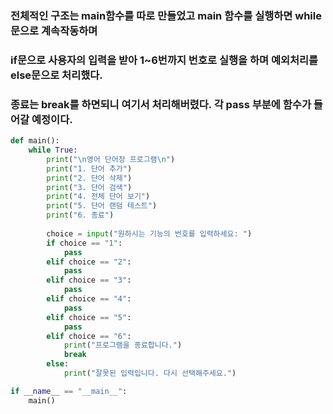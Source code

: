 
### 전체적인 구조는 main함수를 따로 만들었고 main 함수를 실행하면 while문으로 계속작동하며
### if문으로 사용자의 입력을 받아 1~6번까지 번호로 실행을 하며 예외처리를 else문으로 처리했다.
### 종료는 break를 하면되니 여기서 처리해버렸다. 각 pass 부분에 함수가 들어갈 예정이다.

```python
def main():
    while True:
        print("\n영어 단어장 프로그램\n")
        print("1. 단어 추가")
        print("2. 단어 삭제")
        print("3. 단어 검색")
        print("4. 전체 단어 보기")
        print("5. 단어 랜덤 테스트")
        print("6. 종료")
        
        choice = input("원하시는 기능의 번호를 입력하세요: ")
        if choice == "1":
            pass
        elif choice == "2":
            pass
        elif choice == "3":
            pass
        elif choice == "4":
            pass
        elif choice == "5":
            pass
        elif choice == "6":
            print("프로그램을 종료합니다.")
            break
        else:
            print("잘못된 입력입니다. 다시 선택해주세요.")

if __name__ == "__main__":
    main()
```
